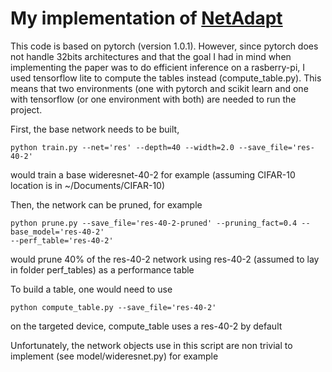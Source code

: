 # My implementation of [NetAdapt](http://arxiv.org/abs/1804.03230)

This code is based on pytorch (version 1.0.1). 
However, since pytorch does not handle 32bits architectures and that the goal I had in mind when implementing the paper was to do efficient inference on a rasberry-pi, 
I used tensorflow lite to compute the tables instead (compute_table.py). 
This means that two environments (one with pytorch and scikit learn and one with tensorflow (or one environment with both) are needed to run the project.

First, the base network needs to be built, 
```
python train.py --net='res' --depth=40 --width=2.0 --save_file='res-40-2'

```
would train a base wideresnet-40-2 for example (assuming CIFAR-10 location is in ~/Documents/CIFAR-10)

Then, the network can be pruned, for example
```
python prune.py --save_file='res-40-2-pruned' --pruning_fact=0.4 --base_model='res-40-2'
--perf_table='res-40-2'

```
would prune 40% of the res-40-2 network using res-40-2 (assumed to lay in folder perf_tables) as a performance table

To build a table, one would need to use
```
python compute_table.py --save_file='res-40-2' 

```
on the targeted device, compute_table uses a res-40-2 by default


Unfortunately, the network objects use in this script are non trivial to implement (see model/wideresnet.py) for example